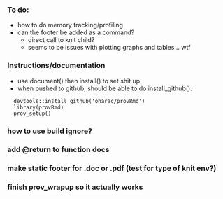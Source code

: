 ### To do:
* how to do memory tracking/profiling
* can the footer be added as a command?  
    * direct call to knit child?  
    * seems to be issues with plotting graphs and tables... wtf

### Instructions/documentation

* use document() then install() to set shit up.
* when pushed to github, should be able to do install_github():

```
  devtools::install_github('oharac/provRmd')
  library(provRmd)
  prov_setup()
```

### how to use build ignore?
### add @return to function docs
### make static footer for .doc or .pdf (test for type of knit env?)
### finish prov_wrapup so it actually works
